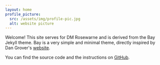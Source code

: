 ```yaml
---
layout: home
profile_picture:
  src: /assets/img/profile-pic.jpg
  alt: website picture
---
```


<p>
  Welcome! This site serves for DM Rosewarne and is derived from the Bay Jekyll theme. Bay is a very simple and minimal theme, directly inspired by Dan Grover's <a href="http://dangrover.com">website</a>.
</p>

<p>
  You can find the source code and the instructions on <a href="https://github.com/eliottvincent/bay">GitHub</a>.
</p>
